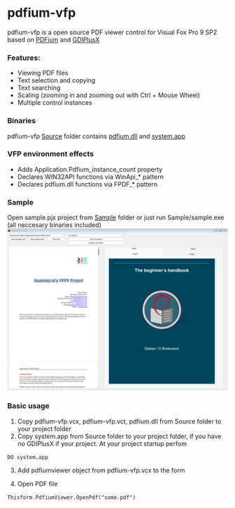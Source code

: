 # pdfium-vfp 

pdfium-vfp is a open source PDF viewer control for Visual Fox Pro 9 SP2 based on [PDFium](https://pdfium.googlesource.com/pdfium/) and [GDIPlusX](https://github.com/VFPX/GDIPlusX)

### Features:
* Viewing PDF files
* Text selection and copying
* Text searching
* Scaling (zooming in and zooming out with Ctrl + Mouse Wheel)
* Multiple control instances

### Binaries
pdfium-vfp [Source](Source) folder contains [pdfium.dll](https://github.com/bblanchon/pdfium-binaries) and [system.app](https://github.com/VFPX/GDIPlusX)

### VFP environment effects
* Adds Application.Pdfium_instance_count property
* Declares WIN32API functions via WinApi_* pattern
* Declares pdfium.dll functions via FPDF_* pattern


### Sample
Open sample.pjx project from [Sample](Sample) folder or just run Sample/sample.exe (all neccesary binaries included)
<img alt="Sample screen shot" src="Sample/screenshots/pdfium-vfp-screen01.png" />


### Basic usage
1) Copy pdfium-vfp.vcx, pdfium-vfp.vct, pdfium.dll from Source folder to your project folder
2) Copy system.app from Source folder to your project folder, if you have no GDIPlusX if your project. At your project startup perfom 
```foxpro
DO system.app
```

3) Add pdfiumviewer object from pdfium-vfp.vcx to the form

4) Open PDF file
```foxpro
Thisform.PdfiumViewer.OpenPdf("some.pdf")
```
